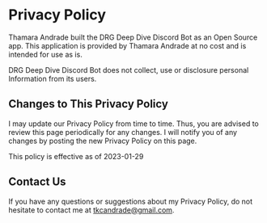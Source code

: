 # Privacy Policy

Thamara Andrade built the DRG Deep Dive Discord Bot as an Open Source app. This application is provided by Thamara Andrade at no cost and is intended for use as is.

DRG Deep Dive Discord Bot does not collect, use or disclosure personal Information from its users.

## Changes to This Privacy Policy

I may update our Privacy Policy from time to time. Thus, you are advised to review this page periodically for any changes. I will notify you of any changes by posting the new Privacy Policy on this page.

This policy is effective as of 2023-01-29

## Contact Us

If you have any questions or suggestions about my Privacy Policy, do not hesitate to contact me at tkcandrade@gmail.com.
